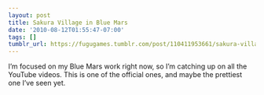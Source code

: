 ```yaml
---
layout: post
title: Sakura Village in Blue Mars
date: '2010-08-12T01:55:47-07:00'
tags: []
tumblr_url: https://fugugames.tumblr.com/post/110411953661/sakura-village-in-blue-mars
---
```

I’m focused on my Blue Mars work right now, so I’m catching up on all the YouTube videos. This is one of the official ones, and maybe the prettiest one I’ve seen yet.

